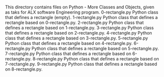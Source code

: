 This directory contains files on Python - More Classes and Objects, given as taks for ALX software Engineering program.
0-rectangle.py Python class that defines a rectangle (empty).
1-rectangle.py Python class that defines a rectangle based on 0-rectangle.py.
2-rectangle.py Python class that defines a rectangle based on 1-rectangle.py.
3-rectangle.py Python class that defines a rectangle based on 2-rectangle.py.
4-rectangle.py Python class that defines a rectangle based on 3-rectangle.py.
5-rectangle.py Python class that defines a rectangle based on 4-rectangle.py.
6-rectangle.py Python class that defines a rectangle based on 5-rectangle.py.
7-rectangle.py Python class that defines a rectangle based on 6-rectangle.py.
8-rectangle.py Python class that defines a rectangle based on 7-rectangle.py.
9-rectangle.py Python class that defines a rectangle based on 8-rectangle.py.

